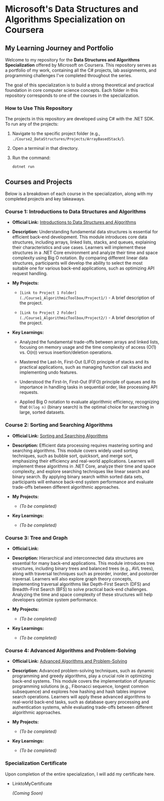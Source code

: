 Microsoft's Data Structures and Algorithms Specialization on Coursera
=====================================================================

My Learning Journey and Portfolio
---------------------------------

Welcome to my repository for the **Data Structures and Algorithms Specialization** offered by Microsoft on Coursera. This repository serves as a portfolio of my work, containing all the C# projects, lab assignments, and programming challenges I've completed throughout the series.

The goal of this specialization is to build a strong theoretical and practical foundation in core computer science concepts. Each folder in this repository corresponds to one of the courses in the specialization.

### How to Use This Repository

The projects in this repository are developed using C# with the .NET SDK. To run any of the projects:

1.  Navigate to the specific project folder (e.g., `./Course2_DataStructures/Projects/ArrayBasedStack/`).

2.  Open a terminal in that directory.

3.  Run the command:

    ```
    dotnet run

    ```

Courses and Projects
--------------------

Below is a breakdown of each course in the specialization, along with my completed projects and key takeaways.

### Course 1: Introductions to Data Structures and Algorithms

-   **Official Link:**  [Introductions to Data Structures and Algorithms](https://www.coursera.org/learn/msft-data-structures-and-algorithms)

-   **Description:** Understanding fundamental data structures is essential for efficient back-end development. This module introduces core data structures, including arrays, linked lists, stacks, and queues, explaining their characteristics and use cases. Learners will implement these structures in a .NET Core environment and analyze their time and space complexity using Big O notation. By comparing different linear data structures, participants will develop the ability to select the most suitable one for various back-end applications, such as optimizing API request handling.

-   **My Projects:**

    -   `[Link to Project 1 Folder](./Course1_AlgorithmicToolbox/Project1/)` - A brief description of the project.

    -   `[Link to Project 2 Folder](./Course1_AlgorithmicToolbox/Project2/)` - A brief description of the project.

-   **Key Learnings:**

    -   Analyzed the fundamental trade-offs between arrays and linked lists, focusing on memory usage and the time complexity of access (O(1) vs. O(n)) versus insertion/deletion operations.

    -   Mastered the Last-In, First-Out (LIFO) principle of stacks and its practical applications, such as managing function call stacks and implementing undo features.

    -   Understood the First-In, First-Out (FIFO) principle of queues and its importance in handling tasks in sequential order, like processing API requests.

    -   Applied Big O notation to evaluate algorithmic efficiency, recognizing that `O(log n)` (binary search) is the optimal choice for searching in large, sorted datasets.

### Course 2: Sorting and Searching Algorithms

-   **Official Link:**  [Sorting and Searching Algorithms](https://www.coursera.org/learn/msft-data-structures-and-algorithms)

-   **Description:** Efficient data processing requires mastering sorting and searching algorithms. This module covers widely used sorting techniques, such as bubble sort, quicksort, and merge sort, emphasizing their efficiency and real-world applications. Learners will implement these algorithms in .NET Core, analyze their time and space complexity, and explore searching techniques like linear search and binary search. By applying binary search within sorted data sets, participants will enhance back-end system performance and evaluate trade-offs between different algorithmic approaches.

-   **My Projects:**  

      -   *(To be completed)*

-   **Key Learnings:**

    -   *(To be completed)*

### Course 3: Tree and Graph

-   **Official Link:**

-   **Description:** Hierarchical and interconnected data structures are essential for many back-end applications. This module introduces tree structures, including binary trees and balanced trees (e.g., AVL trees), along with traversal techniques such as preorder, inorder, and postorder traversal. Learners will also explore graph theory concepts, implementing traversal algorithms like Depth-First Search (DFS) and Breadth-First Search (BFS) to solve practical back-end challenges. Analyzing the time and space complexity of these structures will help developers optimize system performance.

-   **My Projects:**

    -   *(To be completed)*

-   **Key Learnings:**

    -   *(To be completed)*

### Course 4: Advanced Algorithms and Problem-Solving

-   **Official Link:**  [Advanced Algorithms and Problem-Solving](https://www.coursera.org/learn/msft-data-structures-and-algorithms)

-   **Description:** Advanced problem-solving techniques, such as dynamic programming and greedy algorithms, play a crucial role in optimizing back-end systems. This module covers the implementation of dynamic programming solutions (e.g., Fibonacci sequence, longest common subsequence) and explores how hashing and hash tables improve search operations. Learners will apply these advanced algorithms to real-world back-end tasks, such as database query processing and authentication systems, while evaluating trade-offs between different algorithmic approaches.

-   **My Projects:**

    -   *(To be completed)*

-   **Key Learnings:**

    -   *(To be completed)*

### Specialization Certificate

Upon completion of the entire specialization, I will add my certificate here.

-   LinktoMyCertificate

    *(Coming Soon)*
